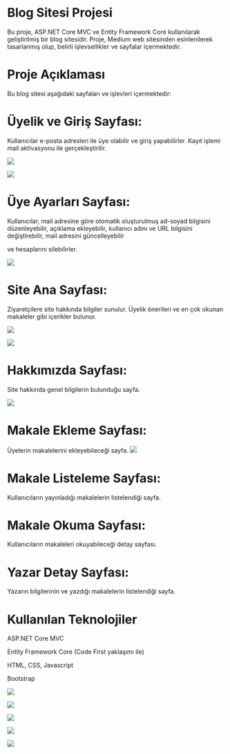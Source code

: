 # Blog Sitesi Projesi

Bu proje, ASP.NET Core MVC ve Entity Framework Core kullanılarak geliştirilmiş bir blog sitesidir. Proje, Medium web sitesinden esinlenilerek tasarlanmış olup, belirli işlevsellikler ve sayfalar içermektedir.

# Proje Açıklaması

Bu blog sitesi aşağıdaki sayfaları ve işlevleri içermektedir:

# Üyelik ve Giriş Sayfası:

Kullanıcılar e-posta adresleri ile üye olabilir ve giriş yapabilirler. Kayıt işlemi mail aktivasyonu ile gerçekleştirilir.

![](https://github.com/MahmutTaylan/BlogSitesi/blob/master/UyeOlEkrani.png)

![](https://github.com/MahmutTaylan/BlogSitesi/blob/master/LoginEkrani.png)

# Üye Ayarları Sayfası:

Kullanıcılar, mail adresine göre otomatik oluşturulmuş ad-soyad bilgisini düzenleyebilir, açıklama ekleyebilir, kullanıcı adını ve URL bilgisini değiştirebilir, mail adresini güncelleyebilir 

ve hesaplarını silebilirler.

![](https://github.com/MahmutTaylan/BlogSitesi/blob/master/ProfilBilgiEkran%C4%B1.png)

# Site Ana Sayfası:

Ziyaretçilere site hakkında bilgiler sunulur. Üyelik önerileri ve en çok okunan makaleler gibi içerikler bulunur.

![](https://github.com/MahmutTaylan/BlogSitesi/blob/master/HomePage.png)

![](https://github.com/MahmutTaylan/BlogSitesi/blob/master/AboutPage%202.png)


# Hakkımızda Sayfası:

Site hakkında genel bilgilerin bulunduğu sayfa.

![](https://github.com/MahmutTaylan/BlogSitesi/blob/master/AboutPage.png)



# Makale Ekleme Sayfası:

Üyelerin makalelerini ekleyebileceği sayfa.
![](https://github.com/MahmutTaylan/BlogSitesi/blob/master/MakaleEklePage.png)

# Makale Listeleme Sayfası:

Kullanıcıların yayınladığı makalelerin listelendiği sayfa.

# Makale Okuma Sayfası: 

Kullanıcıların makaleleri okuyabileceği detay sayfası.

# Yazar Detay Sayfası:

Yazarın bilgilerinin ve yazdığı makalelerin listelendiği sayfa.

# Kullanılan Teknolojiler

ASP.NET Core MVC

Entity Framework Core (Code First yaklaşımı ile)

HTML, CSS, Javascript

Bootstrap




![](https://github.com/MahmutTaylan/BlogSitesi/blob/master/AdminPanelEkrani.png)

![](https://github.com/MahmutTaylan/BlogSitesi/blob/master/KategoriY%C3%B6netimiEkrani.png)

![](https://github.com/MahmutTaylan/BlogSitesi/blob/master/KullaniciY%C3%B6netimiEkrani.png)

![](https://github.com/MahmutTaylan/BlogSitesi/blob/master/MakaleY%C3%B6netimEkrani.png)

![](https://github.com/MahmutTaylan/BlogSitesi/blob/master/RolY%C3%B6netimEkrani.png)

